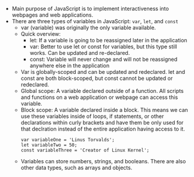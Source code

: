 - Main purpose of JavaScript is to implement interactiveness into webpages and web applications.
- There are three types of variables in JavaScript: `var`, `let`, and `const`
    - var (variable) was originally the only variable available.
    - Quick overview:
        - let: If a variable is going to be reassigned later in the application
        - var: Better to use let or const for variables, but this type still works. Can be updated and re-declared.
        - const: Variable will never change and will not be reassigned anywhere else in the application
    - Var is globally-scoped and can be updated and redeclared. let and const are both block-scoped, but const cannot be updated or redeclared.
    - Global scope: A variable declared outside of a function. All scripts and functions on a web application or webpage can access this variable.
    - Block scope: A variable declared inside a block. This means we can use these variables inside of loops, if statements, or other declarations within curly brackets and have them be only used for that declration instead of the entire application having access to it.
      ```
      var variableOne = 'Linus Torvalds';
      let variableTwo = 50;
      const variableThree = 'Creator of Linux Kernel';
      ```
    - Variables can store numbers, strings, and booleans. There are also other data types, such as arrays and objects. 
